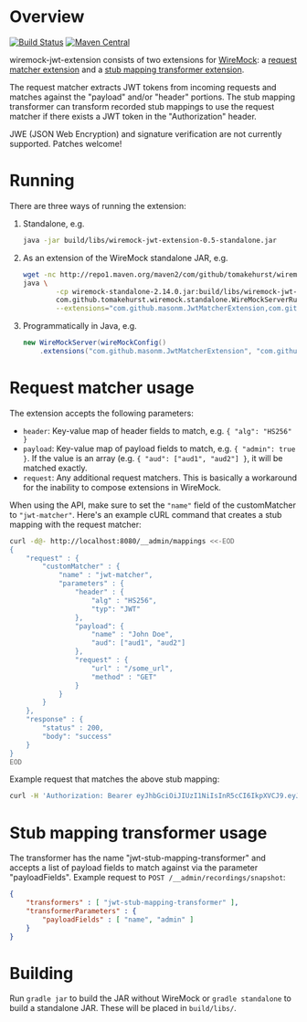 # Overview

[![Build Status](https://travis-ci.org/MasonM/wiremock-jwt-extension.svg?branch=master)](https://travis-ci.org/MasonM/wiremock-jwt-extension)
[![Maven Central](https://maven-badges.herokuapp.com/maven-central/com.github.masonm/wiremock-jwt-extension/badge.svg)](https://maven-badges.herokuapp.com/maven-central/com.github.masonm/wiremock-jwt-extension)

wiremock-jwt-extension consists of two extensions for [WireMock](http://wiremock.org): a [request matcher extension](http://wiremock.org/docs/extending-wiremock/#custom-request-matchers) and a [stub mapping transformer extension](http://wiremock.org/docs/record-playback/#transforming-generated-stubs).

The request matcher extracts JWT tokens from incoming requests and matches against the "payload" and/or "header" portions. The stub mapping transformer can transform recorded stub mappings to use the request matcher if there exists a JWT token in the "Authorization" header.

JWE (JSON Web Encryption) and signature verification are not currently supported. Patches welcome!

# Running

There are three ways of running the extension:

1. Standalone, e.g.

    ```sh
    java -jar build/libs/wiremock-jwt-extension-0.5-standalone.jar
    ```
    
2. As an extension of the WireMock standalone JAR, e.g.

    ```sh
    wget -nc http://repo1.maven.org/maven2/com/github/tomakehurst/wiremock-standalone/2.14.0/wiremock-standalone-2.14.0.jar
    java \
            -cp wiremock-standalone-2.14.0.jar:build/libs/wiremock-jwt-extension-0.5.jar \
            com.github.tomakehurst.wiremock.standalone.WireMockServerRunner \
            --extensions="com.github.masonm.JwtMatcherExtension,com.github.masonm.JwtStubMappingTransformer"
    ```

3. Programmatically in Java, e.g.

    ```java
    new WireMockServer(wireMockConfig()
        .extensions("com.github.masonm.JwtMatcherExtension", "com.github.masonm.JwtStubMappingTransformer"))
    ```

# Request matcher usage

The extension accepts the following parameters:
* `header`: Key-value map of header fields to match, e.g. `{ "alg": "HS256" }`
* `payload`: Key-value map of payload fields to match, e.g. `{ "admin": true }`. If the value is an array (e.g. `{ "aud": ["aud1", "aud2"] }`, it will be matched exactly.
* `request`: Any additional request matchers. This is basically a workaround for the inability to compose extensions in WireMock.

When using the API, make sure to set the `"name"` field of the customMatcher to `"jwt-matcher"`.  Here's an example cURL command that creates a stub mapping with the request matcher:
```sh
curl -d@- http://localhost:8080/__admin/mappings <<-EOD
{
    "request" : {
        "customMatcher" : {
            "name" : "jwt-matcher",
            "parameters" : {
                "header" : {
                    "alg" : "HS256",
                    "typ": "JWT"
                },
                "payload": {
                    "name" : "John Doe",
                    "aud": ["aud1", "aud2"]
                },
                "request" : {
                    "url" : "/some_url",
                    "method" : "GET"
                }
            }
        }
    },
    "response" : {
        "status" : 200,
        "body": "success"
    }
}
EOD
```

Example request that matches the above stub mapping:
```sh
curl -H 'Authorization: Bearer eyJhbGciOiJIUzI1NiIsInR5cCI6IkpXVCJ9.eyJzdWIiOiIxMjM0NTY3ODkwIiwibmFtZSI6IkpvaG4gRG9lIiwiaWF0IjoxNTE2MjM5MDIyLCJhdWQiOlsiYXVkMSIsImF1ZDIiXX0.h49E7AnYrJpttdEoi4GmoZUCtg6GBSHTSjUcDGnbjRI' http://localhost:8080/some_url
```

# Stub mapping transformer usage

The transformer has the name "jwt-stub-mapping-transformer" and accepts a list of payload fields to match against via the parameter "payloadFields". Example request to `POST /__admin/recordings/snapshot`:
```json
{
    "transformers" : [ "jwt-stub-mapping-transformer" ],
    "transformerParameters" : {
        "payloadFields" : [ "name", "admin" ]
    }
}
```

# Building

Run `gradle jar` to build the JAR without WireMock or `gradle standalone` to build a standalone JAR.
These will be placed in `build/libs/`.
